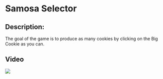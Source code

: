 # Samosa Selector
<h2>Description:</h2>
<p>The goal of the game is to produce as many cookies by clicking on the Big Cookie as you can.</p>

## Video
<img style="max-width:300px;" src="https://cdn.loom.com/sessions/thumbnails/eaff6bd35a3c4f15af8c1d6b5627b519-with-play.gif">

